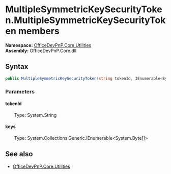 # MultipleSymmetricKeySecurityToken.MultipleSymmetricKeySecurityToken members 
  

**Namespace:** [OfficeDevPnP.Core.Utilities](OfficeDevPnP.Core.Utilities.md)  
**Assembly:** OfficeDevPnP.Core.dll  
## Syntax
```C#
public MultipleSymmetricKeySecurityToken(string tokenId, IEnumerable<Byte[]> keys)
```
### Parameters
#### tokenId  
&emsp;&emsp;Type: System.String  
#### keys  
&emsp;&emsp;Type: System.Collections.Generic.IEnumerable<System.Byte[]>  
## See also
- [OfficeDevPnP.Core.Utilities](OfficeDevPnP.Core.Utilities.md)
